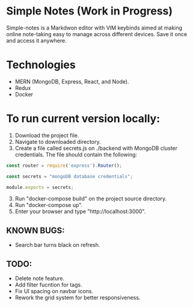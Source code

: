# Simple Notes (Work in Progress)

Simple-notes is a Markdwon editor with VIM keybinds aimed at making online note-taking easy to manage across different devices. Save it once and access it anywhere.

# Technologies 
  - MERN (MongoDB, Express, React, and Node).
  - Redux
  - Docker

# To run current version locally:
  1. Download the project file.
  2. Navigate to downloaded directory.
  3. Create a file called secrets.js on ./backend with MongoDB cluster credentials. The file should contain the following: 

  ```js
const router = require('express').Router();

const secrets = "mongoDB database credentials";

module.exports = secrets;
```

  3. Run "docker-compose build" on the project source directory.
  4. Run "docker-compose up".
  5. Enter your browser and type "http://localhost:3000".


## KNOWN BUGS:

- Search bar turns black on refresh.

## TODO:

- Delete note feature.
- Add filter fucntion for tags.
- Fix UI spacing on navbar icons.
- Rework the grid system for better responsiveness.